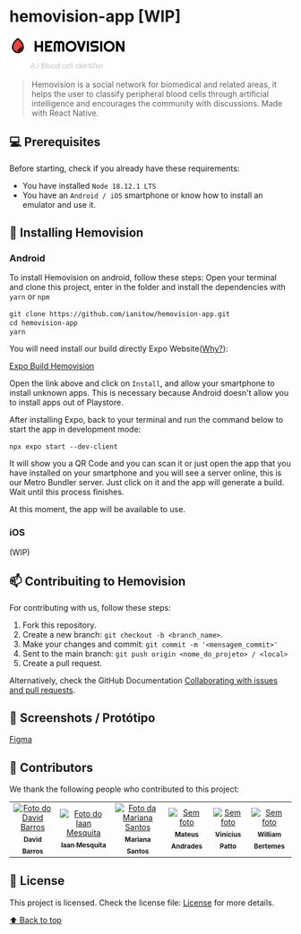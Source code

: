 # hemovision-app [WIP]

<img src="https://github.com/ianitow/hemovision-app/blob/main/src/assets/Logo.png" alt="exemplo imagem">

> Hemovision is a social network for biomedical and related areas, it helps the user to classify peripheral blood cells through artificial intelligence and encourages the community with discussions. Made with React Native.

## 💻 Prerequisites

Before starting, check if you already have these requirements:

- You have installed `Node 18.12.1 LTS`
- You have an `Android / iOS` smartphone or know how to install an emulator and use it.

## 🚀 Installing Hemovision

### Android

To install Hemovision on android, follow these steps:
Open your terminal and clone this project, enter in the folder and install the dependencies with `yarn` or `npm`

```
git clone https://github.com/ianitow/hemovision-app.git
cd hemovision-app
yarn
```

You will need install our build directly Expo Website([Why?](#)):

[Expo Build Hemovision](https://expo.dev/accounts/ianito/projects/hemovision-app/builds/cca1aa6b-f18f-42e5-91a3-acf1fe25214f)

Open the link above and click on `Install`, and allow your smartphone to install unknown apps. This is necessary because Android doesn't allow you to install apps out of Playstore.

After installing Expo, back to your terminal and run the command below to start the app in development mode:

```
npx expo start --dev-client
```

It will show you a QR Code and you can scan it or just open the app that you have installed on your smartphone and you will see a server online, this is our Metro Bundler server. Just click on it and the app will generate a build. Wait until this process finishes.

At this moment, the app will be available to use.

### iOS

(WIP)

## 📫 Contribuiting to Hemovision

For contributing with us, follow these steps:

1. Fork this repository.
2. Create a new branch: `git checkout -b <branch_name>`.
3. Make your changes and commit: `git commit -m '<mensagem_commit>'`
4. Sent to the main branch: `git push origin <nome_do_projeto> / <local>`
5. Create a pull request.

Alternatively, check the GitHub Documentation [Collaborating with issues and pull requests](https://help.github.com/en/github/collaborating-with-issues-and-pull-requests/creating-a-pull-request).

## 📱 Screenshots / Protótipo

[Figma](https://www.figma.com/file/BbO728AEpSyHcAS0rVCDI0/HemoApp-V3?node-id=0%3A1)

## 🤝 Contributors

We thank the following people who contributed to this project:

<table>
  <tr>
    <td align="center">
      <a href="https://github.com/DavidBarros">
        <img src="https://avatars.githubusercontent.com/u/10636054?v=4" width="100px;" alt="Foto do David Barros"/><br>
        <sub>
          <b>David Barros</b>
        </sub>
      </a>
    </td>
      <td align="center">
      <a href="https://github.com/ianitow">
        <img src="https://avatars.githubusercontent.com/u/70171075?v=4" width="100px;" alt="Foto do Iaan Mesquita"/><br>
        <sub>
          <b>Iaan Mesquita</b>
        </sub>
      </a>
    </td>
      <td align="center">
      <a href="https://github.com/MarianaDourado">
        <img src="https://avatars.githubusercontent.com/u/30739212?v=4" width="100px;" alt="Foto da Mariana Santos"/><br>
        <sub>
          <b>Mariana Santos</b>
        </sub>
      </a>
    </td>
    <td align="center">
      <a href="#">
        <img src="https://ui-avatars.com/api/?name=Mateus+Andrades" width="100px;" alt="Sem foto"/><br>
        <sub>
          <b>Mateus Andrades</b>
        </sub>
      </a>
    </td>
      <td align="center">
      <a href="#">
        <img src="https://ui-avatars.com/api/?name=Vinicius+Patto" width="100px;" alt="Sem foto"/><br>
        <sub>
          <b>Vinícius Patto</b>
        </sub>
      </a>
    </td>
    <td align="center">
      <a href="#">
       <img src="https://ui-avatars.com/api/?name=William+Bertemes" width="100px;" alt="Sem foto"/><br>
        <sub>
          <b>William Bertemes</b>
        </sub>
      </a>
    </td>
  </tr>
</table>

## 📝 License

This project is licensed. Check the license file: [License](LICENSE.md) for more details.

[⬆ Back to top](#hemovision-app)<br>
